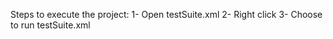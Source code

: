 Steps to execute the project: 
1- Open testSuite.xml 
2- Right click 
3- Choose to run testSuite.xml
